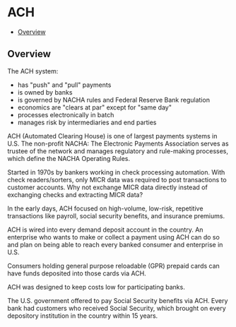 # ACH

* [Overview](#overview)

## Overview

The ACH system:

* has "push" and "pull" payments
* is owned by banks
* is governed by NACHA rules and Federal Reserve Bank regulation
* economics are "clears at par" except for "same day"
* processes electronically in batch
* manages risk by intermediaries and end parties

ACH (Automated Clearing House) is one of largest payments systems in U.S.
The non-profit NACHA: The Electronic Payments Association serves as trustee
of the network and manages regulatory and rule-making processes,
which define the NACHA Operating Rules.

Started in 1970s by bankers working in check processing automation.
With check readers/sorters,
only MICR data was required to post transactions to customer accounts.
Why not exchange MICR data directly
instead of exchanging checks and extracting MICR data?

In the early days, ACH focused on high-volume, low-risk, repetitive transactions
like payroll, social security benefits, and insurance premiums.

ACH is wired into every demand deposit account in the country.
An enterprise who wants to make or collect a payment using ACH can do so
and plan on being able to reach every banked consumer and enterprise in U.S.

Consumers holding general purpose reloadable (GPR) prepaid cards
can have funds deposited into those cards via ACH.

ACH was designed to keep costs low for participating banks.

The U.S. government offered to pay Social Security benefits via ACH.
Every bank had customers who received Social Security,
which brought on every depository institution in the country within 15 years.
